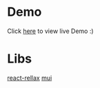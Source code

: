 # Demo

Click [here](https://gelbesgnu.github.io/scrolleranimationtest/) to view live Demo :)

# Libs

[react-rellax](https://nelo.netlify.app/writing/introducing-react-rellax/)
[mui](https://mui.com/)